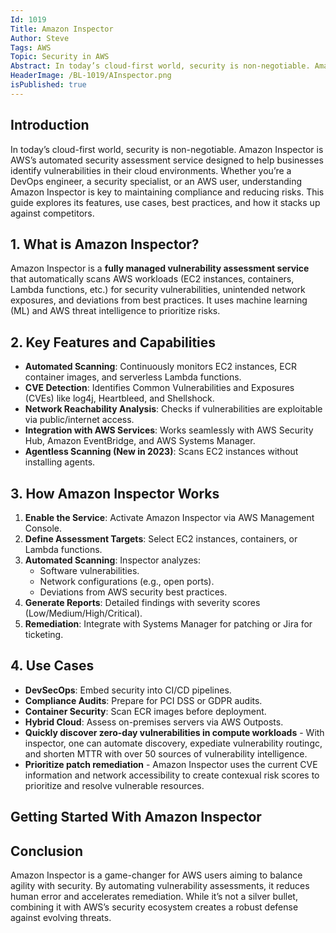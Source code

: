 ```yaml
---
Id: 1019
Title: Amazon Inspector
Author: Steve
Tags: AWS
Topic: Security in AWS
Abstract: In today’s cloud-first world, security is non-negotiable. Amazon Inspector is AWS’s automated security assessment service designed to help businesses identify vulnerabilities in their cloud environments. Whether you’re a DevOps engineer, a security specialist, or an AWS user, understanding Amazon Inspector is key to maintaining compliance and reducing risks. This guide explores its features, use cases, best practices, and how it stacks up against competitors.
HeaderImage: /BL-1019/AInspector.png
isPublished: true
---
```


## Introduction
In today’s cloud-first world, security is non-negotiable. Amazon Inspector is AWS’s automated security assessment service designed to help businesses identify vulnerabilities in their cloud environments. Whether you’re a DevOps engineer, a security specialist, or an AWS user, understanding Amazon Inspector is key to maintaining compliance and reducing risks. This guide explores its features, use cases, best practices, and how it stacks up against competitors.

## **1. What is Amazon Inspector?**  
Amazon Inspector is a **fully managed vulnerability assessment service** that automatically scans AWS workloads (EC2 instances, containers, Lambda functions, etc.) for security vulnerabilities, unintended network exposures, and deviations from best practices. It uses machine learning (ML) and AWS threat intelligence to prioritize risks.  

## **2. Key Features and Capabilities**  
- **Automated Scanning**: Continuously monitors EC2 instances, ECR container images, and serverless Lambda functions.  
- **CVE Detection**: Identifies Common Vulnerabilities and Exposures (CVEs) like log4j, Heartbleed, and Shellshock.  
- **Network Reachability Analysis**: Checks if vulnerabilities are exploitable via public/internet access.  
- **Integration with AWS Services**: Works seamlessly with AWS Security Hub, Amazon EventBridge, and AWS Systems Manager.  
- **Agentless Scanning (New in 2023)**: Scans EC2 instances without installing agents. 

## **3. How Amazon Inspector Works**  
1. **Enable the Service**: Activate Amazon Inspector via AWS Management Console.  
2. **Define Assessment Targets**: Select EC2 instances, containers, or Lambda functions.  
3. **Automated Scanning**: Inspector analyzes:  
   - Software vulnerabilities.  
   - Network configurations (e.g., open ports).  
   - Deviations from AWS security best practices.  
4. **Generate Reports**: Detailed findings with severity scores (Low/Medium/High/Critical).  
5. **Remediation**: Integrate with Systems Manager for patching or Jira for ticketing.  

## **4. Use Cases**  
- **DevSecOps**: Embed security into CI/CD pipelines.  
- **Compliance Audits**: Prepare for PCI DSS or GDPR audits.  
- **Container Security**: Scan ECR images before deployment.  
- **Hybrid Cloud**: Assess on-premises servers via AWS Outposts.  
- **Quickly discover zero-day vulnerabilities in compute workloads** - With inspector, one can automate discovery, expediate vulnerability routingc, and shorten MTTR with over 50 sources of vulnerability intelligence.
- **Prioritize patch remediation** - Amazon Inspector uses the current CVE information and network accessibility to create contexual risk scores to prioritize and resolve vulnerable resources.

## Getting Started With Amazon Inspector



## **Conclusion**  
Amazon Inspector is a game-changer for AWS users aiming to balance agility with security. By automating vulnerability assessments, it reduces human error and accelerates remediation. While it’s not a silver bullet, combining it with AWS’s security ecosystem creates a robust defense against evolving threats.  